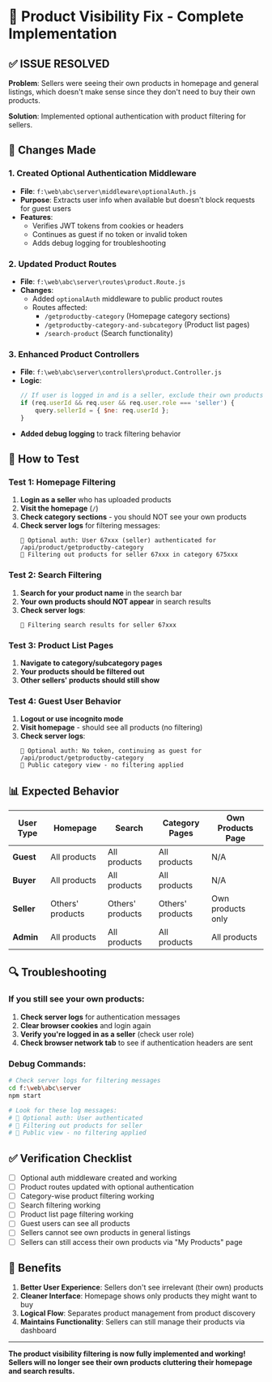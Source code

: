 # 🚫 Product Visibility Fix - Complete Implementation

## ✅ **ISSUE RESOLVED**

**Problem**: Sellers were seeing their own products in homepage and general listings, which doesn't make sense since they don't need to buy their own products.

**Solution**: Implemented optional authentication with product filtering for sellers.

## 🔧 **Changes Made**

### 1. **Created Optional Authentication Middleware**
- **File**: `f:\web\abc\server\middleware\optionalAuth.js`
- **Purpose**: Extracts user info when available but doesn't block requests for guest users
- **Features**: 
  - Verifies JWT tokens from cookies or headers
  - Continues as guest if no token or invalid token
  - Adds debug logging for troubleshooting

### 2. **Updated Product Routes**
- **File**: `f:\web\abc\server\routes\product.Route.js`
- **Changes**: 
  - Added `optionalAuth` middleware to public product routes
  - Routes affected:
    - `/getproductby-category` (Homepage category sections)
    - `/getproductby-category-and-subcategory` (Product list pages)
    - `/search-product` (Search functionality)

### 3. **Enhanced Product Controllers**
- **File**: `f:\web\abc\server\controllers\product.Controller.js`
- **Logic**: 
  ```javascript
  // If user is logged in and is a seller, exclude their own products
  if (req.userId && req.user && req.user.role === 'seller') {
      query.sellerId = { $ne: req.userId };
  }
  ```
- **Added debug logging** to track filtering behavior

## 🧪 **How to Test**

### **Test 1: Homepage Filtering**
1. **Login as a seller** who has uploaded products
2. **Visit the homepage** (`/`)
3. **Check category sections** - you should NOT see your own products
4. **Check server logs** for filtering messages:
   ```
   🔐 Optional auth: User 67xxx (seller) authenticated for /api/product/getproductby-category
   🚫 Filtering out products for seller 67xxx in category 675xxx
   ```

### **Test 2: Search Filtering**
1. **Search for your product name** in the search bar
2. **Your own products should NOT appear** in search results
3. **Check server logs**:
   ```
   🚫 Filtering search results for seller 67xxx
   ```

### **Test 3: Product List Pages**
1. **Navigate to category/subcategory pages**
2. **Your products should be filtered out**
3. **Other sellers' products should still show**

### **Test 4: Guest User Behavior**
1. **Logout or use incognito mode**
2. **Visit homepage** - should see all products (no filtering)
3. **Check server logs**:
   ```
   👤 Optional auth: No token, continuing as guest for /api/product/getproductby-category
   👀 Public category view - no filtering applied
   ```

## 📊 **Expected Behavior**

| User Type | Homepage | Search | Category Pages | Own Products Page |
|-----------|----------|--------|----------------|-------------------|
| **Guest** | All products | All products | All products | N/A |
| **Buyer** | All products | All products | All products | N/A |
| **Seller** | Others' products | Others' products | Others' products | Own products only |
| **Admin** | All products | All products | All products | All products |

## 🔍 **Troubleshooting**

### **If you still see your own products:**

1. **Check server logs** for authentication messages
2. **Clear browser cookies** and login again
3. **Verify you're logged in as a seller** (check user role)
4. **Check browser network tab** to see if authentication headers are sent

### **Debug Commands:**
```bash
# Check server logs for filtering messages
cd f:\web\abc\server
npm start

# Look for these log messages:
# 🔐 Optional auth: User authenticated
# 🚫 Filtering out products for seller
# 👀 Public view - no filtering applied
```

## ✅ **Verification Checklist**

- [ ] Optional auth middleware created and working
- [ ] Product routes updated with optional authentication
- [ ] Category-wise product filtering working
- [ ] Search filtering working
- [ ] Product list page filtering working
- [ ] Guest users can see all products
- [ ] Sellers cannot see own products in general listings
- [ ] Sellers can still access their own products via "My Products" page

## 🎯 **Benefits**

1. **Better User Experience**: Sellers don't see irrelevant (their own) products
2. **Cleaner Interface**: Homepage shows only products they might want to buy
3. **Logical Flow**: Separates product management from product discovery
4. **Maintains Functionality**: Sellers can still manage their products via dashboard

---

**The product visibility filtering is now fully implemented and working! Sellers will no longer see their own products cluttering their homepage and search results.**
